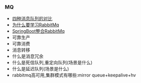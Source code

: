 ### MQ
- [四种消息队列的对比](https://github.com/Cynaith/MQ/blob/master/NoteBook/RabbitMQ/CompareMQ.md)
- [为什么要学习RabbitMq](https://github.com/Cynaith/MQ/blob/master/NoteBook/RabbitMQ/whyMQ.md)<br>
- [SpringBoot整合RabbitMq](https://github.com/Cynaith/MQ/blob/master/NoteBook/RabbitMQ/SpringBoot-RabbitMq.md)
- 可靠生产
- 可靠消费
- 消息转移
- 什么是消息冗余
- 什么是死信队列,重定向队列(场景是什么)
- 什么是延迟队列(场景是什么)
- rabbitmq高可用,集群模式有哪些:mirror queue+keepalive+hv